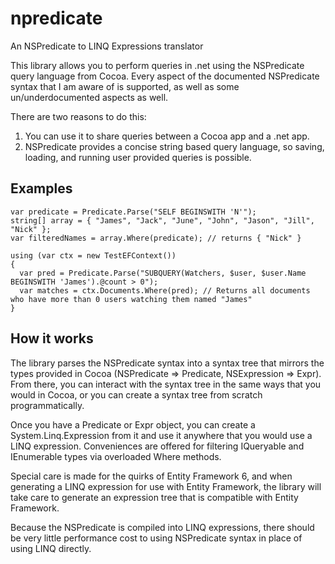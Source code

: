# npredicate
An NSPredicate to LINQ Expressions translator

This library allows you to perform queries in .net using the NSPredicate query language from Cocoa. Every aspect of the documented NSPredicate syntax that I am aware of is supported, as well as some un/underdocumented aspects as well.

There are two reasons to do this:

1. You can use it to share queries between a Cocoa app and a .net app.
2. NSPredicate provides a concise string based query language, so saving, loading, and running user provided queries is possible.

## Examples

```
var predicate = Predicate.Parse("SELF BEGINSWITH 'N'");
string[] array = { "James", "Jack", "June", "John", "Jason", "Jill", "Nick" };
var filteredNames = array.Where(predicate); // returns { "Nick" }
```

```
using (var ctx = new TestEFContext())
{
  var pred = Predicate.Parse("SUBQUERY(Watchers, $user, $user.Name BEGINSWITH 'James').@count > 0");
  var matches = ctx.Documents.Where(pred); // Returns all documents who have more than 0 users watching them named "James"
}
```

## How it works

The library parses the NSPredicate syntax into a syntax tree that mirrors the types provided in Cocoa (NSPredicate => Predicate, NSExpression => Expr). From there, you can interact with the syntax tree in the same ways that you would in Cocoa, or you can create a syntax tree from scratch programmatically.

Once you have a Predicate or Expr object, you can create a System.Linq.Expression from it and use it anywhere that you would use a LINQ expression. Conveniences are offered for filtering IQueryable and IEnumerable types via overloaded Where methods.

Special care is made for the quirks of Entity Framework 6, and when generating a LINQ expression for use with Entity Framework, the library will take care to generate an expression tree that is compatible with Entity Framework.

Because the NSPredicate is compiled into LINQ expressions, there should be very little performance cost to using NSPredicate syntax in place of using LINQ directly.
